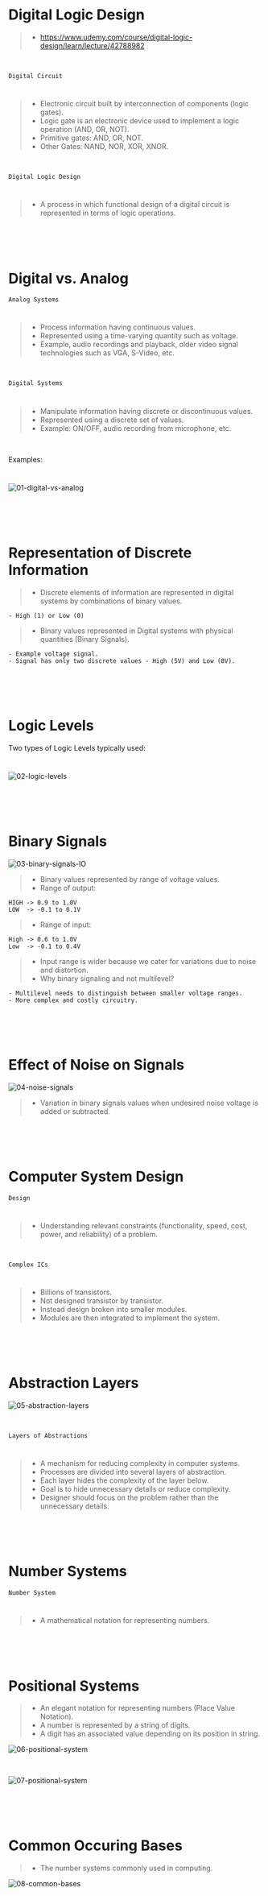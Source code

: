 # Digital Logic Design

> - https://www.udemy.com/course/digital-logic-design/learn/lecture/42788982

<br />

`Digital Circuit`
#

> - Electronic circuit built by interconnection of components (logic gates).
> - Logic gate is an electronic device used to implement a logic operation (AND, OR, NOT).
> - Primitive gates: AND, OR, NOT.
> - Other Gates: NAND, NOR, XOR, XNOR.

<br />

`Digital Logic Design`
#

> - A process in which functional design of a digital circuit is represented in terms of logic operations.

<br />
<br />
<br />



# Digital vs. Analog

`Analog Systems`
#

> - Process information having continuous values.
> - Represented using a time-varying quantity such as voltage.
> - Example, audio recordings and playback, older video signal technologies such as VGA, S-Video, etc.

<br />

`Digital Systems`
#

> - Manipulate information having discrete or discontinuous values.
> - Represented using a discrete set of values.
> - Example: ON/OFF, audio recording from microphone, etc.

<br />

Examples:
#

![01-digital-vs-analog](./images/01-digital-vs-analog.png)

<br />
<br />
<br />



# Representation of Discrete Information

> - Discrete elements of information are represented in digital systems by combinations of binary values.

```plaintext
- High (1) or Low (0)
```

> - Binary values represented in Digital systems with physical quantities (Binary Signals).

```plaintext
- Example voltage signal.
- Signal has only two discrete values - High (5V) and Low (0V).
```

<br />
<br />
<br />



# Logic Levels

Two types of Logic Levels typically used:
#

![02-logic-levels](./images/02-logic-levels.png)

<br />
<br />
<br />


# Binary Signals

![03-binary-signals-IO](./images/01-digital-vs-analog.png)

> - Binary values represented by range of voltage values.
> - Range of output:

```plaintext
HIGH -> 0.9 to 1.0V
LOW  -> -0.1 to 0.1V
```

> - Range of input:

```plaintext
High -> 0.6 to 1.0V
Low  -> -0.1 to 0.4V
```

> - Input range is wider because we cater for variations due to noise and distortion.
> - Why binary signaling and not multilevel?

```plaintext
- Multilevel needs to distinguish between smaller voltage ranges.
- More complex and costly circuitry.
```

<br />
<br />
<br />



# Effect of Noise on Signals

![04-noise-signals](./images/04-noise-in-signals.png)

> - Variation in binary signals values when undesired noise voltage is added or subtracted.

<br />
<br />
<br />



# Computer System Design

`Design`
#

> - Understanding relevant constraints (functionality, speed, cost, power, and reliability) of a problem.

<br />

`Complex ICs`
#

> - Billions of transistors.
> - Not designed transistor by transistor.
> - Instead design broken into smaller modules.
> - Modules are then integrated to implement the system.

<br />
<br />
<br />



# Abstraction Layers

![05-abstraction-layers](./images/05-abstraction-layers.png)

<br />

`Layers of Abstractions`
#

> - A mechanism for reducing complexity in computer systems.
> - Processes are divided into several layers of abstraction.
> - Each layer hides the complexity of the layer below.
> - Goal is to hide unnecessary details or reduce complexity.
> - Designer should focus on the problem rather than the unnecessary details.

<br />
<br />
<br />



# Number Systems

`Number System`
#

> - A mathematical notation for representing numbers.

<br />
<br />
<br />



# Positional Systems

> - An elegant notation for representing numbers (Place Value Notation).
> - A number is represented by a string of digits.
> - A digit has an associated value depending on its position in string.

![06-positional-system](./images/06-positional-system.png)

<br />

![07-positional-system](./images/07-positional-system.png)

<br />
<br />
<br />



# Common Occuring Bases

> - The number systems commonly used in computing.

![08-common-bases](./images/08-common-bases.png)
